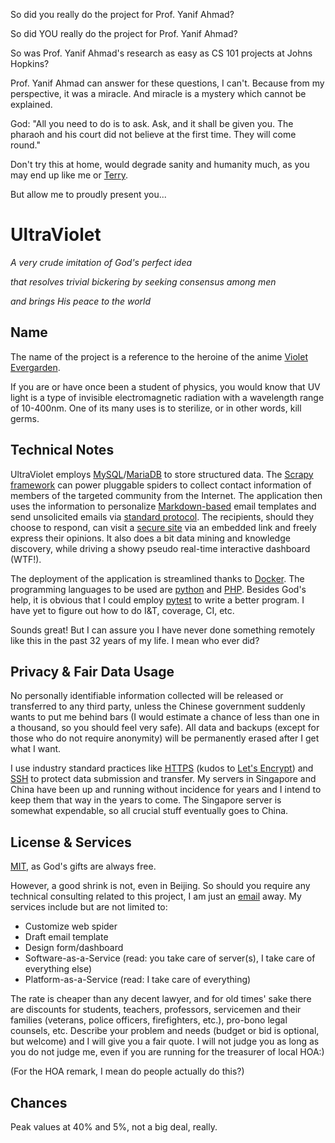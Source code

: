 So did you really do the project for Prof. Yanif Ahmad?

So did YOU really do the project for Prof. Yanif Ahmad?

So was Prof. Yanif Ahmad's research as easy as CS 101 projects at Johns Hopkins?

Prof. Yanif Ahmad can answer for these questions, I can't. Because from my perspective, it was a miracle. And miracle is a mystery which cannot be explained.

God: "All you need to do is to ask. Ask, and it shall be given you. The pharaoh and his court did not believe at the first time. They will come round."

Don't try this at home, would degrade sanity and humanity much, as you may end up like me or [Terry](http://www.templeos.org/).

But allow me to proudly present you...

# UltraViolet

*A very crude imitation of God's perfect idea*

*that resolves trivial bickering by seeking consensus among men*

*and brings His peace to the world*

## Name

The name of the project is a reference to the heroine of the anime [Violet Evergarden](https://en.wikipedia.org/wiki/Violet_Evergarden).

If you are or have once been a student of physics, you would know that UV light is a type of invisible electromagnetic radiation with a wavelength range of 10-400nm. One of its many uses is to sterilize, or in other words, kill germs.

## Technical Notes

UltraViolet employs [MySQL](https://www.mysql.com/)/[MariaDB](https://mariadb.org/) to store structured data. The [Scrapy framework](https://scrapy.org/) can power pluggable spiders to collect contact information of members of the targeted community from the Internet. The application then uses the information to personalize [Markdown-based](https://en.wikipedia.org/wiki/Markdown) email templates and send unsolicited emails via [standard protocol](https://en.wikipedia.org/wiki/Simple_Mail_Transfer_Protocol). The recipients, should they choose to respond, can visit a [secure site](https://wordpress.com/) via an embedded link and freely express their opinions. It also does a bit data mining and knowledge discovery, while driving a showy pseudo real-time interactive dashboard (WTF!).

The deployment of the application is streamlined thanks to [Docker](https://www.docker.com/). The programming languages to be used are [python](https://www.python.org/) and [PHP](http://www.php.net/). Besides God's help, it is obvious that I could employ [pytest](https://docs.pytest.org/en/latest/) to write a better program. I have yet to figure out how to do I&T, coverage, CI, etc.

Sounds great! But I can assure you I have never done something remotely like this in the past 32 years of my life. I mean who ever did?

## Privacy & Fair Data Usage

No personally identifiable information collected will be released or transferred to any third party, unless the Chinese government suddenly wants to put me behind bars (I would estimate a chance of less than one in a thousand, so you should feel very safe). All data and backups (except for those who do not require anonymity) will be permanently erased after I get what I want.

I use industry standard practices like [HTTPS](https://en.wikipedia.org/wiki/HTTPS) (kudos to [Let's Encrypt](https://letsencrypt.org/)) and [SSH](https://en.wikipedia.org/wiki/Secure_Shell) to protect data submission and transfer. My servers in Singapore and China have been up and running without incidence for years and I intend to keep them that way in the years to come. The Singapore server is somewhat expendable, so all crucial stuff eventually goes to China.

## License & Services

[MIT](https://github.com/aadps/ultraviolet/blob/master/LICENSE), as God's gifts are always free.

However, a good shrink is not, even in Beijing. So should you require any technical consulting related to this project, I am just an [email](mailto:admin@aadps.net) away. My services include but are not limited to:

* Customize web spider
* Draft email template
* Design form/dashboard
* Software-as-a-Service (read: you take care of server(s), I take care of everything else)
* Platform-as-a-Service (read: I take care of everything)

The rate is cheaper than any decent lawyer, and for old times' sake there are discounts for students, teachers, professors, servicemen and their families (veterans, police officers, firefighters, etc.), pro-bono legal counsels, etc. Describe your problem and needs (budget or bid is optional, but welcome) and I will give you a fair quote. I will not judge you as long as you do not judge me, even if you are running for the treasurer of local HOA:)

(For the HOA remark, I mean do people actually do this?)

## Chances

Peak values at 40% and 5%, not a big deal, really.
